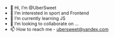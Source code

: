 - 👋 Hi, I’m @UberSweet
- 👀 I’m interested in sport and Frontend
- 🌱 I’m currently learning JS
- 💞️ I’m looking to collaborate on ...
- 📫 How to reach me - ubersweet@yandex.com

<!---
UberSweet/UberSweet is a ✨ special ✨ repository because its `README.md` (this file) appears on your GitHub profile.
You can click the Preview link to take a look at your changes.
--->
